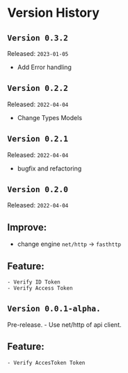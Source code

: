 # Version History

## `Version 0.3.2`

Released: `2023-01-05`

- Add Error handling

## `Version 0.2.2`
Released: `2022-04-04`
- Change Types Models
## `Version 0.2.1`
Released: `2022-04-04`
- bugfix and refactoring
## `Version 0.2.0`
Released: `2022-04-04`
## Improve:
   - change engine `net/http` -> `fasthttp` 

## Feature:
    - Verify ID Token
    - Verify Access Token

## `Version 0.0.1-alpha.`
Pre-release.
    - Use net/http of api client.
    
## Feature:
    - Verify AccesToken Token
